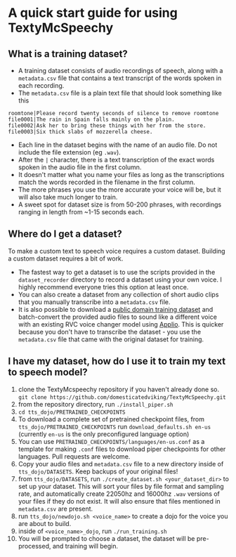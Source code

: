 # A quick start guide for using TextyMcSpeechy 

## What is a training dataset?
- A training dataset consists of audio recordings of speech, along with a `metadata.csv` file that contains a text transcript of the words spoken in each recording.
- The `metadata.csv` file is a plain text file that should look something like this
```
roomtone|Please record twenty seconds of silence to remove roomtone
file0001|The rain in Spain falls mainly on the plain.
file0002|Ask her to bring these things with her from the store.
file0003|Six thick slabs of mozzerella cheese.
```
- Each line in the dataset begins with the name of an audio file. Do not include the file extension (eg `.wav`). 
- After the `|` character, there is a text transcription of the exact words spoken in the audio file in the first column.
- It doesn't matter what you name your files as long as the transcriptions match the words recorded in the filename in the first column.
- The more phrases you use the more accurate your voice will be, but it will also take much longer to train.
- A sweet spot for dataset size is from 50-200 phrases, with recordings ranging in length from ~1-15 seconds each.

## Where do I get a dataset?
To make a custom text to speech voice requires a custom dataset.   Building a custom dataset requires a bit of work.
- The fastest way to get a dataset is to use the scripts provided in the `dataset_recorder` directory to record a dataset using your own voice. I highly recommend everyone tries this option at least once.
- You can also create a dataset from any collection of short audio clips that you manually transcribe into a `metadata.csv` file.
- It is also possible to download a [public domain training dataset](https://github.com/jim-schwoebel/voice_datasets) and batch-convert the provided audio files to sound like a different voice with an existing RVC voice changer model using [Applio](https://github.com/IAHispano/Applio).  This is quicker because you don't have to transcribe the dataset - you use the `metadata.csv` file that came with the original dataset for training.


## I have my dataset, how do I use it to train my text to speech model?

1. clone the TextyMcspeechy repository if you haven't already done so. `git clone https://github.com/domesticatedviking/TextyMcSpeechy.git`
2. from the repository directory, run `./install_piper.sh`
3. `cd tts_dojo/PRETRAINED_CHECKPOINTS`
4. To download a complete set of pretrained checkpoint files, from `tts_dojo/PRETRAINED_CHECKPOINTS` run `download_defaults.sh en-us` (currently `en-us` is the only preconfigured language option)
6. You can use `PRETRAINED_CHECKPOINTS/languages/en-us.conf` as a template for making `.conf` files to download piper checkpoints for other languages.  Pull requests are welcome.
7. Copy your audio files and `metadata.csv` file to a new directory inside of `tts_dojo/DATASETS`.  Keep backups of your original files!  
8. from `tts_dojo/DATASETS`, run `./create_dataset.sh <your_dataset_dir>` to set up your dataset.  This will sort your files by file format and sampling rate, and automatically create 22050hz and 16000hz `.wav` versions of your files if they do not exist. It will also ensure that files mentioned in `metadata.csv` are present.
9. run `tts_dojo/newdojo.sh <voice_name>` to create a dojo for the voice you are about to build.
10. inside of `<voice_name>_dojo`, run `./run_training.sh`
11. You will be prompted to choose a dataset, the dataset will be pre-processed, and training will begin.
